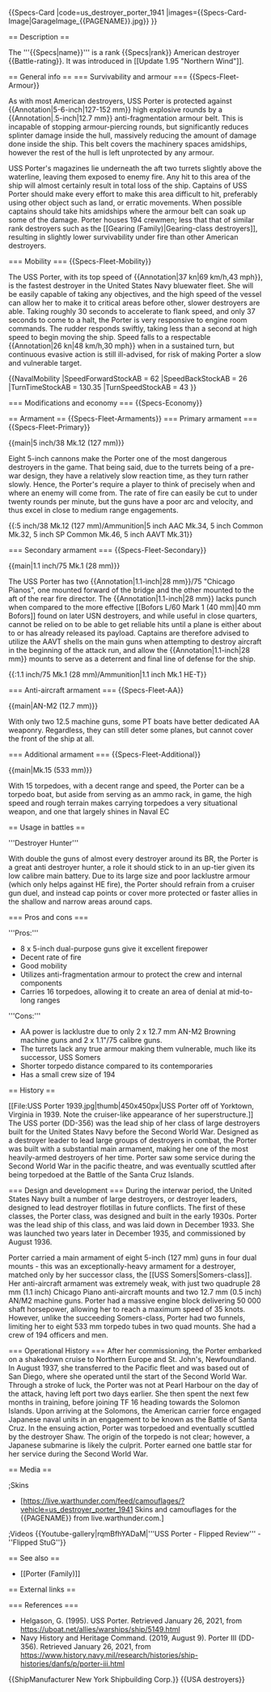 {{Specs-Card
|code=us_destroyer_porter_1941
|images={{Specs-Card-Image|GarageImage_{{PAGENAME}}.jpg}}
}}

== Description ==
<!-- ''In the first part of the description, cover the history of the ship's creation and military application. In the second part, tell the reader about using this ship in the game. Add a screenshot: if a beginner player has a hard time remembering vehicles by name, a picture will help them identify the ship in question.'' -->
The '''{{Specs|name}}''' is a rank {{Specs|rank}} American destroyer {{Battle-rating}}. It was introduced in [[Update 1.95 "Northern Wind"]].

== General info ==
=== Survivability and armour ===
{{Specs-Fleet-Armour}}
<!-- ''Talk about the vehicle's armour. Note the most well-defended and most vulnerable zones, e.g. the ammo magazine. Evaluate the composition of components and assemblies responsible for movement and manoeuvrability. Evaluate the survivability of the primary and secondary armaments separately. Don't forget to mention the size of the crew, which plays an important role in fleet mechanics. Save tips on preserving survivability for the "Usage in battles" section. If necessary, use a graphical template to show the most well-protected or most vulnerable points in the armour.'' -->
As with most American destroyers, USS Porter is protected against {{Annotation|5-6-inch|127-152 mm}} high explosive rounds by a {{Annotation|.5-inch|12.7 mm}} anti-fragmentation armour belt. This is incapable of stopping armour-piercing rounds, but significantly reduces splinter damage inside the hull, massively reducing the amount of damage done inside the ship. This belt covers the machinery spaces amidships, however the rest of the hull is left unprotected by any armour.

USS Porter's magazines lie underneath the aft two turrets slightly above the waterline, leaving them exposed to enemy fire. Any hit to this area of the ship will almost certainly result in total loss of the ship. Captains of USS Porter should make every effort to make this area difficult to hit, preferably using other object such as land, or erratic movements. When possible captains should take hits amidships where the armour belt can soak up some of the damage. Porter houses 194 crewmen; less that that of similar rank destroyers such as the [[Gearing (Family)|Gearing-class destroyers]], resulting in slightly lower survivability under fire than other American destroyers.

=== Mobility ===
{{Specs-Fleet-Mobility}}
<!-- ''Write about the ship's mobility. Evaluate its power and manoeuvrability, rudder rerouting speed, stopping speed at full tilt, with its maximum forward and reverse speed.'' -->
The USS Porter, with its top speed of {{Annotation|37 kn|69 km/h,43 mph}}, is the fastest destroyer in the United States Navy bluewater fleet. She will be easily capable of taking any objectives, and the high speed of the vessel can allow her to make it to critical areas before other, slower destroyers are able. Taking roughly 30 seconds to accelerate to flank speed, and only 37 seconds to come to a halt, the Porter is very responsive to engine room commands. The rudder responds swiftly, taking less than a second at high speed to begin moving the ship. Speed falls to a respectable {{Annotation|26 kn|48 km/h,30 mph}} when in a sustained turn, but continuous evasive action is still ill-advised, for risk of making Porter a slow and vulnerable target.

{{NavalMobility
|SpeedForwardStockAB = 62
|SpeedBackStockAB = 26
|TurnTimeStockAB = 130.35
|TurnSpeedStockAB = 43
}}

=== Modifications and economy ===
{{Specs-Economy}}

== Armament ==
{{Specs-Fleet-Armaments}}
=== Primary armament ===
{{Specs-Fleet-Primary}}
<!-- ''Provide information about the characteristics of the primary armament. Evaluate their efficacy in battle based on their reload speed, ballistics and the capacity of their shells. Add a link to the main article about the weapon: <code><nowiki>{{main|Weapon name (calibre)}}</nowiki></code>. Broadly describe the ammunition available for the primary armament, and provide recommendations on how to use it and which ammunition to choose.'' -->
{{main|5 inch/38 Mk.12 (127 mm)}}

Eight 5-inch cannons make the Porter one of the most dangerous destroyers in the game. That being said, due to the turrets being of a pre-war design, they have a relatively slow reaction time, as they turn rather slowly. Hence, the Porter's require a player to think of precisely when and where an enemy will come from. The rate of fire can easily be cut to under twenty rounds per minute, but the guns have a poor arc and velocity, and thus excel in close to medium range engagements.

{{:5 inch/38 Mk.12 (127 mm)/Ammunition|5 inch AAC Mk.34, 5 inch Common Mk.32, 5 inch SP Common Mk.46, 5 inch AAVT Mk.31}}

=== Secondary armament ===
{{Specs-Fleet-Secondary}}
<!-- ''Some ships are fitted with weapons of various calibres. Secondary armaments are defined as weapons chosen with the control <code>Select secondary weapon</code>. Evaluate the secondary armaments and give advice on how to use them. Describe the ammunition available for the secondary armament. Provide recommendations on how to use them and which ammunition to choose. Remember that any anti-air armament, even heavy calibre weapons, belong in the next section. If there is no secondary armament, remove this section.'' -->
{{main|1.1 inch/75 Mk.1 (28 mm)}}

The USS Porter has two {{Annotation|1.1-inch|28 mm}}/75 "Chicago Pianos", one mounted forward of the bridge and the other mounted to the aft of the rear fire director. The {{Annotation|1.1-inch|28 mm}} lacks punch when compared to the more effective [[Bofors L/60 Mark 1 (40 mm)|40 mm Bofors]] found on later USN destroyers, and while useful in close quarters, cannot be relied on to be able to get reliable hits until a plane is either about to or has already released its payload. Captains are therefore advised to utilize the AAVT shells on the main guns when attempting to destroy aircraft in the beginning of the attack run, and allow the {{Annotation|1.1-inch|28 mm}} mounts to serve as a deterrent and final line of defense for the ship.

{{:1.1 inch/75 Mk.1 (28 mm)/Ammunition|1.1 inch Mk.1 HE-T}}

=== Anti-aircraft armament ===
{{Specs-Fleet-AA}}
<!-- ''An important part of the ship's armament responsible for air defence. Anti-aircraft armament is defined by the weapon chosen with the control <code>Select anti-aircraft weapons</code>. Talk about the ship's anti-air cannons and machine guns, the number of guns and their positions, their effective range, and about their overall effectiveness – including against surface targets. If there are no anti-aircraft armaments, remove this section.'' -->
{{main|AN-M2 (12.7 mm)}}

With only two 12.5 machine guns, some PT boats have better dedicated AA weaponry. Regardless, they can still deter some planes, but cannot cover the front of the ship at all.

=== Additional armament ===
{{Specs-Fleet-Additional}}
<!-- ''Describe the available additional armaments of the ship: depth charges, mines, torpedoes. Talk about their positions, available ammunition and launch features such as dead zones of torpedoes. If there is no additional armament, remove this section.'' -->
{{main|Mk.15 (533 mm)}}

With 15 torpedoes, with a decent range and speed, the Porter can be a torpedo boat, but aside from serving as an ammo rack, in game, the high speed and rough terrain makes carrying torpedoes a very situational weapon, and one that largely shines in Naval EC

== Usage in battles ==
<!-- ''Describe the technique of using this ship, the characteristics of her use in a team and tips on strategy. Abstain from writing an entire guide – don't try to provide a single point of view, but give the reader food for thought. Talk about the most dangerous opponents for this vehicle and provide recommendations on fighting them. If necessary, note the specifics of playing with this vehicle in various modes (AB, RB, SB).'' -->

'''Destroyer Hunter'''

With double the guns of almost every destroyer around its BR, the Porter is a great anti destroyer hunter, a role it should stick to in an up-tier given its low calibre main battery. Due to its large size and poor lacklustre armour (which only helps against HE fire), the Porter should refrain from a cruiser gun duel, and instead cap points or cover more protected or faster allies in the shallow and narrow areas around caps.

=== Pros and cons ===
<!-- ''Summarise and briefly evaluate the vehicle in terms of its characteristics and combat effectiveness. Mark its pros and cons in the bulleted list. Try not to use more than 6 points for each of the characteristics. Avoid using categorical definitions such as "bad", "good" and the like - use substitutions with softer forms such as "inadequate" and "effective".'' -->

'''Pros:'''

* 8 x 5-inch dual-purpose guns give it excellent firepower
* Decent rate of fire
* Good mobility
* Utilizes anti-fragmentation armour to protect the crew and internal components
* Carries 16 torpedoes, allowing it to create an area of denial at mid-to-long ranges

'''Cons:'''

* AA power is lacklustre due to only 2 x 12.7 mm AN-M2 Browning machine guns and 2 x 1.1"/75 calibre guns.
* The turrets lack any true armour making them vulnerable, much like its successor, USS Somers
* Shorter torpedo distance compared to its contemporaries
* Has a small crew size of 194

== History ==
<!-- Describe the history of the creation and combat usage of the ship in more detail than in the introduction. If the historical reference turns out to be too long, take it to a separate article, taking a link to the article about the ship and adding a block "/History" (example: https://wiki.warthunder.com/(Ship-name)/History) and add a link to it here using the main template. Be sure to reference text and sources by using <ref></ref>, as well as adding them at the end of the article with <references />. This section may also include the ship's dev blog entry (if applicable) and the in-game encyclopedia description (under === In-game description ===, also if applicable). -->
[[File:USS Porter 1939.jpg|thumb|450x450px|USS Porter off of Yorktown, Virginia in 1939. Note the cruiser-like appearance of her superstructure.]]
The USS porter (DD-356) was the lead ship of her class of large destroyers built for the United States Navy before the Second World War. Designed as a destroyer leader to lead large groups of destroyers in combat, the Porter was built with a substantial main armament, making her one of the most heavily-armed destroyers of her time. Porter saw some service during the Second World War in the pacific theatre, and was eventually scuttled after being torpedoed at the Battle of the Santa Cruz Islands.

=== Design and development ===
During the interwar period, the United States Navy built a number of large destroyers, or destroyer leaders, designed to lead destroyer flotillas in future conflicts. The first of these classes, the Porter class, was designed and built in the early 1930s. Porter was the lead ship of this class, and was laid down in December 1933. She was launched two years later in December 1935, and commissioned by August 1936.

Porter carried a main armament of eight 5-inch (127 mm) guns in four dual mounts - this was an exceptionally-heavy armament for a destroyer, matched only by her successor class, the [[USS Somers|Somers-class]]. Her anti-aircraft armament was extremely weak, with just two quadruple 28 mm (1.1 inch) Chicago Piano anti-aircraft mounts and two 12.7 mm (0.5 inch) AN/M2 machine guns. Porter had a massive engine block delivering 50 000 shaft horsepower, allowing her to reach a maximum speed of 35 knots. However, unlike the succeeding Somers-class, Porter had two funnels, limiting her to eight 533 mm torpedo tubes in two quad mounts. She had a crew of 194 officers and men.

=== Operational History ===
After her commissioning, the Porter embarked on a shakedown cruise to Northern Europe and St. John's, Newfoundland. In August 1937, she transferred to the Pacific fleet and was based out of San Diego, where she operated until the start of the Second World War. Through a stroke of luck, the Porter was not at Pearl Harbour on the day of the attack, having left port two days earlier. She then spent the next few months in training, before joining TF 16 heading towards the Solomon Islands. Upon arriving at the Solomons, the American carrier force engaged Japanese naval units in an engagement to be known as the Battle of Santa Cruz. In the ensuing action, Porter was torpedoed and eventually scuttled by the destroyer Shaw. The origin of the torpedo is not clear; however, a Japanese submarine is likely the culprit. Porter earned one battle star for her service during the Second World War.

== Media ==
<!-- ''Excellent additions to the article would be video guides, screenshots from the game, and photos.'' -->

;Skins

* [https://live.warthunder.com/feed/camouflages/?vehicle=us_destroyer_porter_1941 Skins and camouflages for the {{PAGENAME}} from live.warthunder.com.]

;Videos
{{Youtube-gallery|rqmBfhYADaM|'''USS Porter - Flipped Review''' - ''Flipped StuG''}}

== See also ==
<!-- ''Links to articles on the War Thunder Wiki that you think will be useful for the reader, for example:''
* ''reference to the series of the ship;''
* ''links to approximate analogues of other nations and research trees.'' -->

* [[Porter (Family)]]

== External links ==
<!-- Paste links to sources and external resources, such as:
topic on the official game forum;
other literature. -->

=== References ===

* Helgason, G. (1995). USS Porter. Retrieved January 26, 2021, from <nowiki>https://uboat.net/allies/warships/ship/5149.html</nowiki>
* Navy History and Heritage Command. (2019, August 9). Porter III (DD-356). Retrieved January 26, 2021, from <nowiki>https://www.history.navy.mil/research/histories/ship-histories/danfs/p/porter-iii.html</nowiki>

{{ShipManufacturer New York Shipbuilding Corp.}}
{{USA destroyers}}